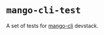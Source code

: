 `mango-cli-test`
===========================

A set of tests for [mango-cli](https://github.com/manGoweb/mango-cli) devstack.
